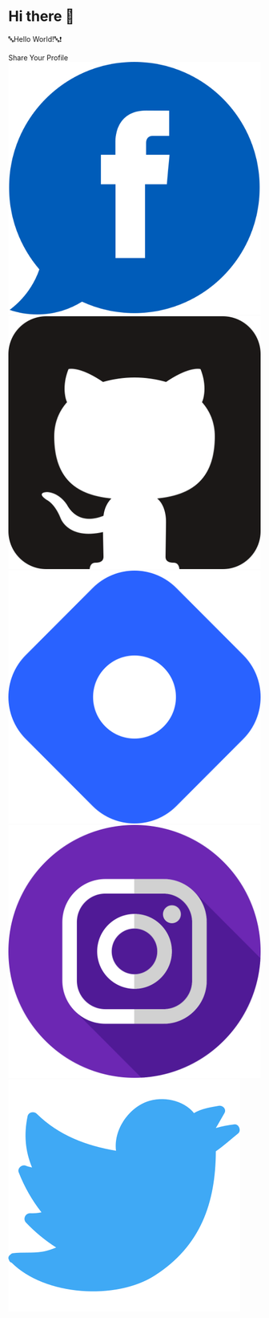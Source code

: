 # Hi there 👋

🔤Hello World!🔤❗️

<html lang="en">
<head>
          <meta charset="UTF-8">
          <meta http-equiv="X-UA-Compatible" content="IE=edge">
          <meta name="viewport" content="width=device-width, initial-scale=1.0">
          <link rel="stylesheet" href="style.css">
</head>
<body>
          <div class="container1">
                    <div class="shareButtons">
                        <div class="shareButtons_text">Share Your Profile</div>
                        <div class="shareButtons_overlay"></div>
                        <div class="shareButtons_links">
                            <a href="#" class="shareButtons_link">
                                <img src="facebook-svgrepo-com.svg" alt="Facebook">
                            </a>
                            <a href="#" class="shareButtons_link">
                                <img src="github-svgrepo-com.svg" alt="Github">
                            </a>
                            <a href="#" class="shareButtons_link">
                                <img src="hashnode-icon-svgrepo-com.svg" alt="Hashnode">
                            </a>
                            <a href="#" class="shareButtons_link">
                                <img src="instagram-svgrepo-com.svg" alt="Instagram">
                            </a>
                            <a href="#" class="shareButtons_link">
                                <img src="twitter-svgrepo-com.svg" alt="Twitter" >
                            </a>
                        </div>
                    </div>
          </div>
</body>
</html>

<!--
**mohamed20911/mohamed20911** is a ✨ _special_ ✨ repository because its `README.md` (this file) appears on your GitHub profile.

Here are some ideas to get you started:

- 🔭 I’m currently working on ...
- 🌱 I’m currently learning ...
- 👯 I’m looking to collaborate on ...
- 🤔 I’m looking for help with ...
- 💬 Ask me about ...
- 📫 How to reach me: ...
- 😄 Pronouns: ...
- ⚡ Fun fact: ...
-->

